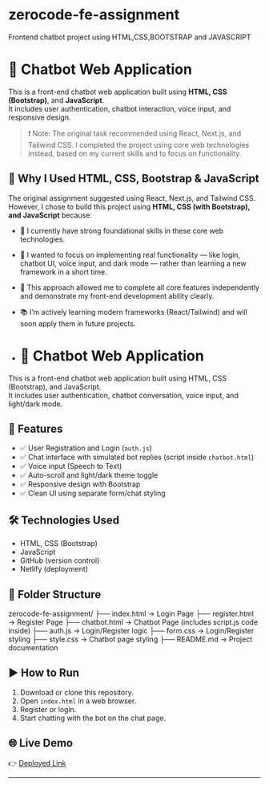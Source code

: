 # zerocode-fe-assignment
Frontend chatbot project using HTML,CSS,BOOTSTRAP and JAVASCRIPT
# 💬 Chatbot Web Application

This is a front-end chatbot web application built using **HTML, CSS (Bootstrap)**, and **JavaScript**.  
It includes user authentication, chatbot interaction, voice input, and responsive design.

> ❗ Note: The original task recommended using React, Next.js, and Tailwind CSS. I completed the project using core web technologies instead, based on my current skills and to focus on functionality.

## 🎯 Why I Used HTML, CSS, Bootstrap & JavaScript

The original assignment suggested using React, Next.js, and Tailwind CSS.  
However, I chose to build this project using **HTML, CSS (with Bootstrap), and JavaScript** because:

- 🧱 I currently have strong foundational skills in these core web technologies.
- 🚀 I wanted to focus on implementing real functionality — like login, chatbot UI, voice input, and dark mode — rather than learning a new framework in a short time.
- 🧠 This approach allowed me to complete all core features independently and demonstrate my front-end development ability clearly.
- 📚 I’m actively learning modern frameworks (React/Tailwind) and will soon apply them in future projects.

- # 💬 Chatbot Web Application

This is a front-end chatbot web application built using HTML, CSS (Bootstrap), and JavaScript.  
It includes user authentication, chatbot conversation, voice input, and light/dark mode.

## 🚀 Features

- ✅ User Registration and Login (`auth.js`)
- ✅ Chat interface with simulated bot replies (script inside `chatbot.html`)
- ✅ Voice input (Speech to Text)
- ✅ Auto-scroll and light/dark theme toggle
- ✅ Responsive design with Bootstrap
- ✅ Clean UI using separate form/chat styling

## 🛠️ Technologies Used

- HTML, CSS (Bootstrap)
- JavaScript
- GitHub (version control)
- Netlify (deployment)

## 📂 Folder Structure
zerocode-fe-assignment/
├── index.html         → Login Page
├── register.html      → Register Page
├── chatbot.html       → Chatbot Page (includes script.js code inside)
├── auth.js            → Login/Register logic
├── form.css           → Login/Register styling
├── style.css          → Chatbot page styling
├── README.md          → Project documentation

## ▶️ How to Run

1. Download or clone this repository.
2. Open `index.html` in a web browser.
3. Register or login.
4. Start chatting with the bot on the chat page.

## 🌐 Live Demo

👉 [Deployed Link]()

---
